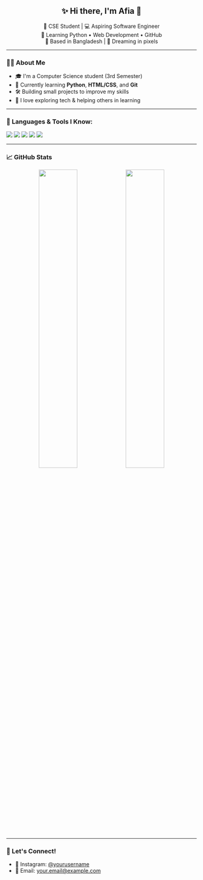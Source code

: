 
<h2 align="center">✨ Hi there, I'm Afia 👋</h2>

<p align="center">
🌸 CSE Student | 💻 Aspiring Software Engineer <br>
🚀 Learning Python • Web Development • GitHub <br>
📍 Based in Bangladesh | 🌙 Dreaming in pixels <br>
</p>

---

### 👩‍💻 About Me

- 🎓 I'm a Computer Science student (3rd Semester)
- 🌱 Currently learning **Python**, **HTML/CSS**, and **Git**
- 🛠️ Building small projects to improve my skills
- 💬 I love exploring tech & helping others in learning

---

### 🧰 Languages & Tools I Know:
<p>
  <img src="https://img.shields.io/badge/Python-3776AB?style=for-the-badge&logo=python&logoColor=white"/>
  <img src="https://img.shields.io/badge/HTML5-E34F26?style=for-the-badge&logo=html5&logoColor=white"/>
  <img src="https://img.shields.io/badge/CSS3-1572B6?style=for-the-badge&logo=css3&logoColor=white"/>
  <img src="https://img.shields.io/badge/C-00599C?style=for-the-badge&logo=c&logoColor=white"/>
  <img src="https://img.shields.io/badge/Git-F05032?style=for-the-badge&logo=git&logoColor=white"/>
</p>

---

### 📈 GitHub Stats

<p align="center">
  <img src="https://github-readme-stats.vercel.app/api?username=SH-SABBIR-10&show_icons=true&theme=tokyonight" width="45%">
  <img src="https://github-readme-streak-stats.herokuapp.com/?user=SH-SABBIR-10&theme=tokyonight" width="45%">
</p>

---

### 🌸 Let's Connect!
- 💬 Instagram: [@yourusername](https://instagram.com/yourusername)
- 📩 Email: your.email@example.com
